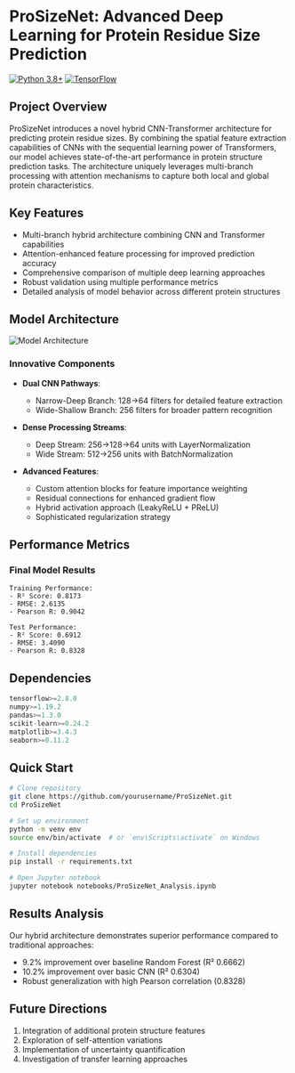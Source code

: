 # ProSizeNet: Advanced Deep Learning for Protein Residue Size Prediction

[![Python 3.8+](https://img.shields.io/badge/python-3.8+-blue.svg)](https://www.python.org/downloads/)
[![TensorFlow](https://img.shields.io/badge/TensorFlow-2.x-orange.svg)](https://www.tensorflow.org/)

## Project Overview
ProSizeNet introduces a novel hybrid CNN-Transformer architecture for predicting protein residue sizes. By combining the spatial feature extraction capabilities of CNNs with the sequential learning power of Transformers, our model achieves state-of-the-art performance in protein structure prediction tasks. The architecture uniquely leverages multi-branch processing with attention mechanisms to capture both local and global protein characteristics.

## Key Features
- Multi-branch hybrid architecture combining CNN and Transformer capabilities
- Attention-enhanced feature processing for improved prediction accuracy
- Comprehensive comparison of multiple deep learning approaches
- Robust validation using multiple performance metrics
- Detailed analysis of model behavior across different protein structures

## Model Architecture
![Model Architecture](architecture_diagram.png)

### Innovative Components
- **Dual CNN Pathways**:
  - Narrow-Deep Branch: 128→64 filters for detailed feature extraction
  - Wide-Shallow Branch: 256 filters for broader pattern recognition

- **Dense Processing Streams**:
  - Deep Stream: 256→128→64 units with LayerNormalization
  - Wide Stream: 512→256 units with BatchNormalization

- **Advanced Features**:
  - Custom attention blocks for feature importance weighting
  - Residual connections for enhanced gradient flow
  - Hybrid activation approach (LeakyReLU + PReLU)
  - Sophisticated regularization strategy

## Performance Metrics

### Final Model Results
```
Training Performance:
- R² Score: 0.8173
- RMSE: 2.6135
- Pearson R: 0.9042

Test Performance:
- R² Score: 0.6912
- RMSE: 3.4090
- Pearson R: 0.8328
```

## Dependencies
```python
tensorflow>=2.8.0
numpy>=1.19.2
pandas>=1.3.0
scikit-learn>=0.24.2
matplotlib>=3.4.3
seaborn>=0.11.2
```

## Quick Start
```bash
# Clone repository
git clone https://github.com/yourusername/ProSizeNet.git
cd ProSizeNet

# Set up environment
python -m venv env
source env/bin/activate  # or `env\Scripts\activate` on Windows

# Install dependencies
pip install -r requirements.txt

# Open Jupyter notebook
jupyter notebook notebooks/ProSizeNet_Analysis.ipynb
```



## Results Analysis
Our hybrid architecture demonstrates superior performance compared to traditional approaches:
- 9.2% improvement over baseline Random Forest (R² 0.6662)
- 10.2% improvement over basic CNN (R² 0.6304)
- Robust generalization with high Pearson correlation (0.8328)

## Future Directions
1. Integration of additional protein structure features
2. Exploration of self-attention variations
3. Implementation of uncertainty quantification
4. Investigation of transfer learning approaches

